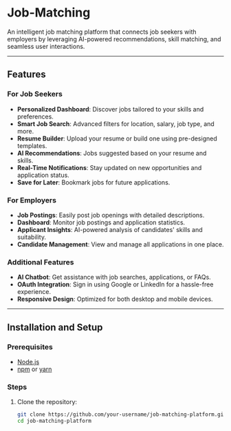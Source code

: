 # Job-Matching
An intelligent job matching platform that connects job seekers with employers by leveraging AI-powered recommendations, skill matching, and seamless user interactions.

---

## Features

### For Job Seekers
- **Personalized Dashboard**: Discover jobs tailored to your skills and preferences.
- **Smart Job Search**: Advanced filters for location, salary, job type, and more.
- **Resume Builder**: Upload your resume or build one using pre-designed templates.
- **AI Recommendations**: Jobs suggested based on your resume and skills.
- **Real-Time Notifications**: Stay updated on new opportunities and application status.
- **Save for Later**: Bookmark jobs for future applications.

### For Employers
- **Job Postings**: Easily post job openings with detailed descriptions.
- **Dashboard**: Monitor job postings and application statistics.
- **Applicant Insights**: AI-powered analysis of candidates' skills and suitability.
- **Candidate Management**: View and manage all applications in one place.

### Additional Features
- **AI Chatbot**: Get assistance with job searches, applications, or FAQs.
- **OAuth Integration**: Sign in using Google or LinkedIn for a hassle-free experience.
- **Responsive Design**: Optimized for both desktop and mobile devices.

---

## Installation and Setup

### Prerequisites
- [Node.js](https://nodejs.org/)
- [npm](https://www.npmjs.com/) or [yarn](https://yarnpkg.com/)

### Steps
1. Clone the repository:
   ```bash
   git clone https://github.com/your-username/job-matching-platform.git
   cd job-matching-platform
   
